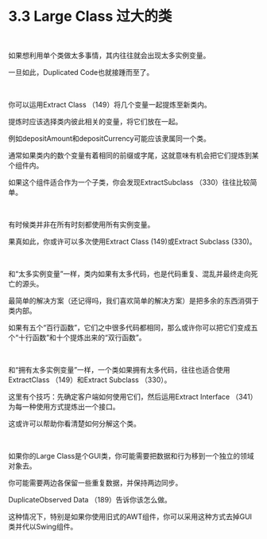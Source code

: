 # 3.3 Large Class 过大的类

<br>

如果想利用单个类做太多事情，其内往往就会出现太多实例变量。

一旦如此，Duplicated Code也就接踵而至了。

<br>

你可以运用Extract Class （149）将几个变量一起提炼至新类内。

提炼时应该选择类内彼此相关的变量，将它们放在一起。

例如depositAmount和depositCurrency可能应该隶属同一个类。

通常如果类内的数个变量有着相同的前缀或字尾，这就意味有机会把它们提炼到某个组件内。

如果这个组件适合作为一个子类，你会发现ExtractSubclass （330）往往比较简单。

<br>

有时候类并非在所有时刻都使用所有实例变量。

果真如此，你或许可以多次使用Extract Class (149)或Extract Subclass (330)。

<br>

和“太多实例变量”一样，类内如果有太多代码，也是代码重复、混乱并最终走向死亡的源头。

最简单的解决方案（还记得吗，我们喜欢简单的解决方案）是把多余的东西消弭于类内部。

如果有五个“百行函数”，它们之中很多代码都相同，那么或许你可以把它们变成五个“十行函数”和十个提炼出来的“双行函数”。

<br>

和“拥有太多实例变量”一样，一个类如果拥有太多代码，往往也适合使用ExtractClass （149）和Extract Subclass （330）。

这里有个技巧：先确定客户端如何使用它们，然后运用Extract Interface （341）为每一种使用方式提炼出一个接口。

这或许可以帮助你看清楚如何分解这个类。

<br>

如果你的Large Class是个GUI类，你可能需要把数据和行为移到一个独立的领域对象去。

你可能需要两边各保留一些重复数据，并保持两边同步。

DuplicateObserved Data （189）告诉你该怎么做。

这种情况下，特别是如果你使用旧式的AWT组件，你可以采用这种方式去掉GUI类并代以Swing组件。

<br>

